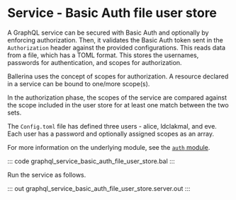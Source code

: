 # Service - Basic Auth file user store

A GraphQL service can be secured with Basic Auth and optionally by
enforcing authorization. Then, it validates the Basic Auth token sent in the
`Authorization` header against the provided configurations. This reads data
from a file, which has a TOML format. This stores the usernames, passwords
for authentication, and scopes for authorization.

Ballerina uses the concept of scopes for authorization. A resource declared
in a service can be bound to one/more scope(s).

In the authorization phase, the scopes of the service are compared
against the scope included in the user store for at least one match between
the two sets.

The `Config.toml` file has defined three users - alice, ldclakmal, and eve. Each user has a
password and optionally assigned scopes as an array.

For more information on the underlying module,
see the [`auth` module](https://docs.central.ballerina.io/ballerina/auth/latest/).

::: code graphql_service_basic_auth_file_user_store.bal :::

Run the service as follows.

::: out graphql_service_basic_auth_file_user_store.server.out :::